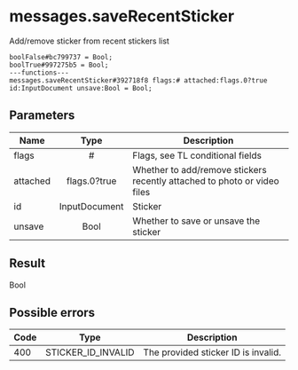# messages.saveRecentSticker
Add/remove sticker from recent stickers list

```
boolFalse#bc799737 = Bool;
boolTrue#997275b5 = Bool;
---functions---
messages.saveRecentSticker#392718f8 flags:# attached:flags.0?true id:InputDocument unsave:Bool = Bool;
```

## Parameters
| Name | Type | Description |
| ---- | :----: | ----------- |
| flags | # | Flags, see TL conditional fields |
| attached | flags.0?true | Whether to add/remove stickers recently attached to photo or video files |
| id | InputDocument | Sticker |
| unsave | Bool | Whether to save or unsave the sticker |


## Result
Bool

## Possible errors
| Code | Type | Description |
| ---- | :----: | ----------- |
| 400 | STICKER_ID_INVALID | The provided sticker ID is invalid. |

